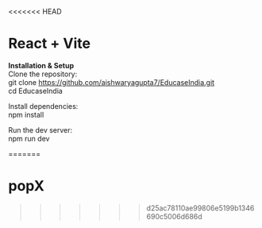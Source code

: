 <<<<<<< HEAD
# React + Vite

**Installation & Setup**  
Clone the repository:  
git clone https://github.com/aishwaryagupta7/EducaseIndia.git  
cd EducaseIndia

Install dependencies:  
npm install

Run the dev server:  
npm run dev

=======
# popX
>>>>>>> d25ac78110ae99806e5199b1346690c5006d686d
